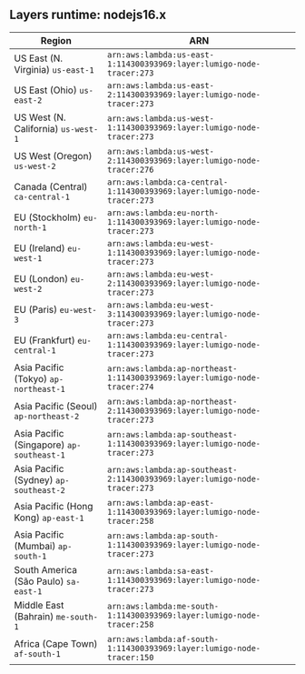 Layers runtime: nodejs16.x
----
| Region | ARN |
| --- | --- |
|US East (N. Virginia)  `us-east-1`|`arn:aws:lambda:us-east-1:114300393969:layer:lumigo-node-tracer:273`|
|US East (Ohio)  `us-east-2`|`arn:aws:lambda:us-east-2:114300393969:layer:lumigo-node-tracer:273`|
|US West (N. California)  `us-west-1`|`arn:aws:lambda:us-west-1:114300393969:layer:lumigo-node-tracer:273`|
|US West (Oregon)  `us-west-2`|`arn:aws:lambda:us-west-2:114300393969:layer:lumigo-node-tracer:276`|
|Canada (Central)  `ca-central-1`|`arn:aws:lambda:ca-central-1:114300393969:layer:lumigo-node-tracer:273`|
|EU (Stockholm)  `eu-north-1`|`arn:aws:lambda:eu-north-1:114300393969:layer:lumigo-node-tracer:273`|
|EU (Ireland)  `eu-west-1`|`arn:aws:lambda:eu-west-1:114300393969:layer:lumigo-node-tracer:273`|
|EU (London)  `eu-west-2`|`arn:aws:lambda:eu-west-2:114300393969:layer:lumigo-node-tracer:273`|
|EU (Paris)  `eu-west-3`|`arn:aws:lambda:eu-west-3:114300393969:layer:lumigo-node-tracer:273`|
|EU (Frankfurt)  `eu-central-1`|`arn:aws:lambda:eu-central-1:114300393969:layer:lumigo-node-tracer:273`|
|Asia Pacific (Tokyo)  `ap-northeast-1`|`arn:aws:lambda:ap-northeast-1:114300393969:layer:lumigo-node-tracer:274`|
|Asia Pacific (Seoul)  `ap-northeast-2`|`arn:aws:lambda:ap-northeast-2:114300393969:layer:lumigo-node-tracer:273`|
|Asia Pacific (Singapore)  `ap-southeast-1`|`arn:aws:lambda:ap-southeast-1:114300393969:layer:lumigo-node-tracer:273`|
|Asia Pacific (Sydney)  `ap-southeast-2`|`arn:aws:lambda:ap-southeast-2:114300393969:layer:lumigo-node-tracer:273`|
|Asia Pacific (Hong Kong)  `ap-east-1`|`arn:aws:lambda:ap-east-1:114300393969:layer:lumigo-node-tracer:258`|
|Asia Pacific (Mumbai)  `ap-south-1`|`arn:aws:lambda:ap-south-1:114300393969:layer:lumigo-node-tracer:273`|
|South America (São Paulo)  `sa-east-1`|`arn:aws:lambda:sa-east-1:114300393969:layer:lumigo-node-tracer:273`|
|Middle East (Bahrain)  `me-south-1`|`arn:aws:lambda:me-south-1:114300393969:layer:lumigo-node-tracer:258`|
|Africa (Cape Town)  `af-south-1`|`arn:aws:lambda:af-south-1:114300393969:layer:lumigo-node-tracer:150`|
